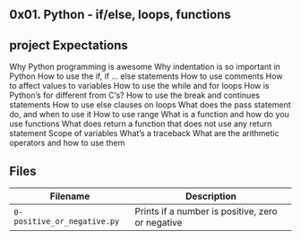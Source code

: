 ## 0x01. Python - if/else, loops, functions

## project Expectations

Why Python programming is awesome
Why indentation is so important in Python
How to use the if, if ... else statements
How to use comments
How to affect values to variables
How to use the while and for loops
How is Python’s for different from C‘s?
How to use the break and continues statements
How to use else clauses on loops
What does the pass statement do, and when to use it
How to use range
What is a function and how do you use functions
What does return a function that does not use any return statement
Scope of variables
What’s a traceback
What are the arithmetic operators and how to use them

## Files
| Filename | Description |
| -------- | ----------- |
| `0-positive_or_negative.py` | Prints if a number is positive, zero or negative |
